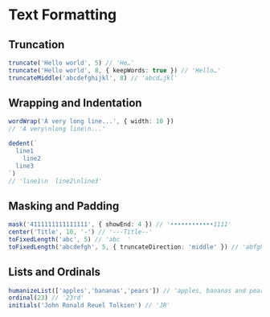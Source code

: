 # Text Formatting

## Truncation

```ts
truncate('Hello world', 5) // 'He…'
truncate('Hello world', 8, { keepWords: true }) // 'Hello…'
truncateMiddle('abcdefghijkl', 8) // 'abcd…jkl'
```

## Wrapping and Indentation

```ts
wordWrap('A very long line...', { width: 10 })
// 'A very\nlong line\n...'

dedent(`
  line1
    line2
  line3
`)
// 'line1\n  line2\nline3'
```

## Masking and Padding

```ts
mask('4111111111111111', { showEnd: 4 }) // '••••••••••••1111'
center('Title', 10, '-') // '---Title--'
toFixedLength('abc', 5) // 'abc  '
toFixedLength('abcdefgh', 5, { truncateDirection: 'middle' }) // 'abfgh'
```

## Lists and Ordinals

```ts
humanizeList(['apples','bananas','pears']) // 'apples, bananas and pears'
ordinal(23) // '23rd'
initials('John Ronald Reuel Tolkien') // 'JR'
```
